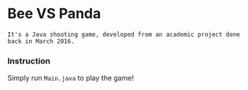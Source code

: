 # Bee VS Panda

`It's a Java shooting game, developed from an academic project done back in March 2016.`

### Instruction
Simply run `Main.java` to play the game!
